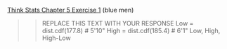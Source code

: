 [Think Stats Chapter 5 Exercise 1](http://greenteapress.com/thinkstats2/html/thinkstats2006.html#toc50) (blue men)

>> REPLACE THIS TEXT WITH YOUR RESPONSE
Low = dist.cdf(177.8)    # 5'10"
High = dist.cdf(185.4)   # 6'1"
Low, High, High-Low